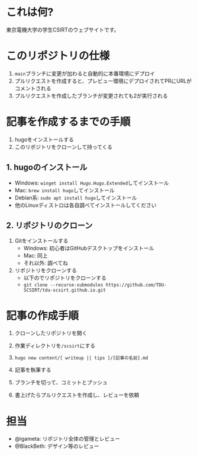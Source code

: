# これは何?
東京電機大学の学生CSIRTのウェブサイトです。  

# このリポジトリの仕様
1. ``main``ブランチに変更が加わると自動的に本番環境にデプロイ
2. プルリクエストを作成すると、プレビュー環境にデプロイされてPRにURLがコメントされる
3. プルリクエストを作成したブランチが変更されても2が実行される

# 記事を作成するまでの手順
1. hugoをインストールする
2. このリポジトリをクローンして持ってくる

## 1. hugoのインストール
- Windows: ```winget install Hugo.Hugo.Extended```してインストール
- Mac: ```brew install hugo```してインストール
- Debian系: ```sudo apt install hugo```してインストール
- 他のLinuxディストロは各自調べてインストールしてください

## 2. リポジトリのクローン
1. Gitをインストールする
    - Windows: 初心者はGitHubデスクトップをインストール
    - Mac: 同上
    - それ以外: 調べてね
2. リポジトリをクローンする
    - 以下のでリポジトリをクローンする
    - ```git clone --recurse-submodules https://github.com/TDU-SCSIRT/tdu-scsirt.github.io.git```

# 記事の作成手順
1. クローンしたリポジトリを開く
2. 作業ディレクトリを``/scsirt``にする
3. ``hugo new content/[ writeup || tips ]/[記事の名前].md``

4. 記事を執筆する
5. ブランチを切って、コミットとプッシュ
6. 書上げたらプルリクエストを作成し、レビューを依頼


# 担当
- @igameta: リポジトリ全体の管理とレビュー
- @BlackBeth: デザイン等のレビュー